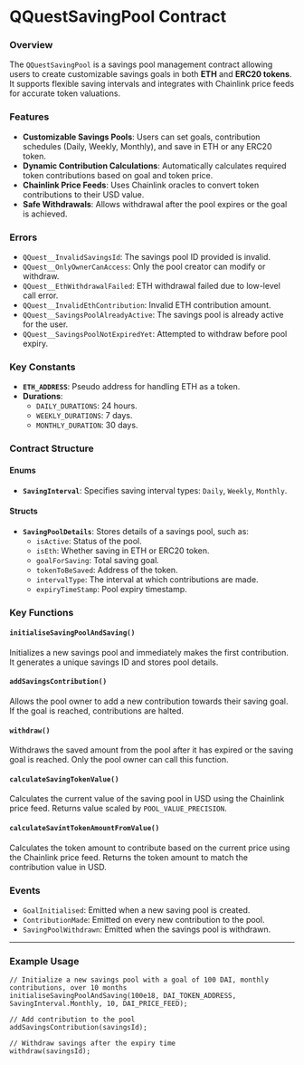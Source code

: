 # QQuestSavingPool Contract

### Overview

The `QQuestSavingPool` is a savings pool management contract allowing users to create customizable savings goals in both **ETH** and **ERC20 tokens**. It supports flexible saving intervals and integrates with Chainlink price feeds for accurate token valuations.

### Features

- **Customizable Savings Pools**: Users can set goals, contribution schedules (Daily, Weekly, Monthly), and save in ETH or any ERC20 token.
- **Dynamic Contribution Calculations**: Automatically calculates required token contributions based on goal and token price.
- **Chainlink Price Feeds**: Uses Chainlink oracles to convert token contributions to their USD value.
- **Safe Withdrawals**: Allows withdrawal after the pool expires or the goal is achieved.

### Errors

- `QQuest__InvalidSavingsId`: The savings pool ID provided is invalid.
- `QQuest__OnlyOwnerCanAccess`: Only the pool creator can modify or withdraw.
- `QQuest__EthWithdrawalFailed`: ETH withdrawal failed due to low-level call error.
- `QQuest__InvalidEthContribution`: Invalid ETH contribution amount.
- `QQuest__SavingsPoolAlreadyActive`: The savings pool is already active for the user.
- `QQuest__SavingsPoolNotExpiredYet`: Attempted to withdraw before pool expiry.

### Key Constants

- **`ETH_ADDRESS`**: Pseudo address for handling ETH as a token.
- **Durations**:
  - `DAILY_DURATIONS`: 24 hours.
  - `WEEKLY_DURATIONS`: 7 days.
  - `MONTHLY_DURATION`: 30 days.

### Contract Structure

#### Enums

- **`SavingInterval`**: Specifies saving interval types: `Daily`, `Weekly`, `Monthly`.

#### Structs

- **`SavingPoolDetails`**: Stores details of a savings pool, such as:
  - `isActive`: Status of the pool.
  - `isEth`: Whether saving in ETH or ERC20 token.
  - `goalForSaving`: Total saving goal.
  - `tokenToBeSaved`: Address of the token.
  - `intervalType`: The interval at which contributions are made.
  - `expiryTimeStamp`: Pool expiry timestamp.

### Key Functions

#### `initialiseSavingPoolAndSaving()`

Initializes a new savings pool and immediately makes the first contribution. It generates a unique savings ID and stores pool details.

#### `addSavingsContribution()`

Allows the pool owner to add a new contribution towards their saving goal. If the goal is reached, contributions are halted.

#### `withdraw()`

Withdraws the saved amount from the pool after it has expired or the saving goal is reached. Only the pool owner can call this function.

#### `calculateSavingTokenValue()`

Calculates the current value of the saving pool in USD using the Chainlink price feed. Returns value scaled by `POOL_VALUE_PRECISION`.

#### `calculateSavintTokenAmountFromValue()`

Calculates the token amount to contribute based on the current price using the Chainlink price feed. Returns the token amount to match the contribution value in USD.

### Events

- `GoalInitialised`: Emitted when a new saving pool is created.
- `ContributionMade`: Emitted on every new contribution to the pool.
- `SavingPoolWithdrawn`: Emitted when the savings pool is withdrawn.

---

### Example Usage

```solidity
// Initialize a new savings pool with a goal of 100 DAI, monthly contributions, over 10 months
initialiseSavingPoolAndSaving(100e18, DAI_TOKEN_ADDRESS, SavingInterval.Monthly, 10, DAI_PRICE_FEED);

// Add contribution to the pool
addSavingsContribution(savingsId);

// Withdraw savings after the expiry time
withdraw(savingsId);
```
